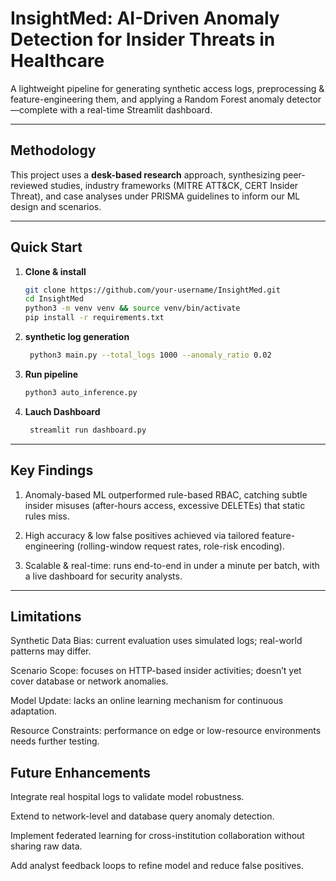 # InsightMed: AI-Driven Anomaly Detection for Insider Threats in Healthcare

A lightweight pipeline for generating synthetic access logs, preprocessing & feature-engineering them, and applying a Random Forest anomaly detector—complete with a real-time Streamlit dashboard.

---

## Methodology  
This project uses a **desk-based research** approach, synthesizing peer-reviewed studies, industry frameworks (MITRE ATT&CK, CERT Insider Threat), and case analyses under PRISMA guidelines to inform our ML design and scenarios.  

---

## Quick Start

1. **Clone & install**  
   ```bash
   git clone https://github.com/your-username/InsightMed.git
   cd InsightMed
   python3 -m venv venv && source venv/bin/activate
   pip install -r requirements.txt

2. **synthetic log generation**  
   ```bash
    python3 main.py --total_logs 1000 --anomaly_ratio 0.02

3. **Run pipeline**  
   ```bash
   python3 auto_inference.py
   
4. **Lauch Dashboard**  
   ```bash
    streamlit run dashboard.py

---

## Key Findings
1. Anomaly-based ML outperformed rule-based RBAC, catching subtle insider misuses (after-hours access, excessive DELETEs) that static rules miss.

2. High accuracy & low false positives achieved via tailored feature-engineering (rolling-window request rates, role-risk encoding).

3. Scalable & real-time: runs end-to-end in under a minute per batch, with a live dashboard for security analysts.

--- 

## Limitations

Synthetic Data Bias: current evaluation uses simulated logs; real-world patterns may differ.

Scenario Scope: focuses on HTTP-based insider activities; doesn’t yet cover database or network anomalies.

Model Update: lacks an online learning mechanism for continuous adaptation.

Resource Constraints: performance on edge or low-resource environments needs further testing.

## Future Enhancements

Integrate real hospital logs to validate model robustness.

Extend to network-level and database query anomaly detection.

Implement federated learning for cross-institution collaboration without sharing raw data.

Add analyst feedback loops to refine model and reduce false positives.

